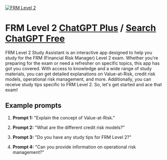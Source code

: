
[![FRM Level 2](null)](https://chat.openai.com/g/g-lMWCU27Ui-frm-level-2)

# FRM Level 2 [ChatGPT Plus](https://chat.openai.com/g/g-lMWCU27Ui-frm-level-2) / [Search ChatGPT Free](https://gptcall.net/index.html#/?search=FRM%20Level%202)

FRM Level 2 Study Assistant is an interactive app designed to help you study for the FRM (Financial Risk Manager) Level 2 exam. Whether you're preparing for the exam or need a refresher on specific topics, this app has got you covered. With access to knowledge and a wide range of study materials, you can get detailed explanations on Value-at-Risk, credit risk models, operational risk management, and more. Additionally, you can receive study tips specific to FRM Level 2. So, let's get started and ace that exam!

## Example prompts

1. **Prompt 1:** "Explain the concept of Value-at-Risk."

2. **Prompt 2:** "What are the different credit risk models?"

3. **Prompt 3:** "Do you have any study tips for FRM Level 2?"

4. **Prompt 4:** "Can you provide information on operational risk management?"


